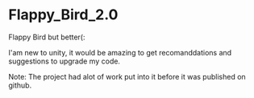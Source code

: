 # Flappy_Bird_2.0
Flappy Bird but better(:

I'am new to unity, it would be amazing to get recomanddations and suggestions to upgrade my code.

Note: The project had alot of work put into it before it was published on github.
